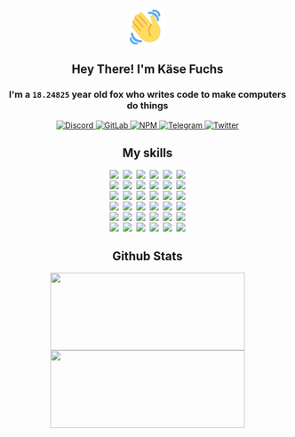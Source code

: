 <div><p align=center><img src=./resources/images/wave.gif width=64px height=64px></p><h2 align=center>Hey There! I'm Käse Fuchs</h2><h3 align=center>I'm a <code>18.24825</code> year old fox who writes code to make computers do things</h3><p align=center><a href=https://discord.com/users/507526681125322772><img alt=Discord src="https://img.shields.io/badge/Discord-5865F2?logo=discord&logoColor=white&style=flat-square#2c0bb4987cd3631445b14dd8e49bd3b8"> </a><a href=https://gitlab.com/kasefuchs><img alt=GitLab src="https://img.shields.io/badge/GitLab-330F63?logo=gitlab&logoColor=white&style=flat-square#2c0bb4987cd3631445b14dd8e49bd3b8"> </a><a href=https://npmjs.com/~kasefuchs><img alt=NPM src="https://img.shields.io/badge/NPM-CB3837?logo=npm&logoColor=white&style=flat-square#2c0bb4987cd3631445b14dd8e49bd3b8"> </a><a href=https://t.me/kasefuchs><img alt=Telegram src="https://img.shields.io/badge/Telegram-2CA5E0?logo=telegram&logoColor=white&style=flat-square#2c0bb4987cd3631445b14dd8e49bd3b8"> </a><a href=https://twitter.com/kasefuchs><img alt=Twitter src="https://img.shields.io/badge/Twitter-1DA1F2?logo=twitter&logoColor=white&style=flat-square#2c0bb4987cd3631445b14dd8e49bd3b8"></a></p><h2 align=center>My skills</h2><p align=center><a href=https://aws.amazon.com/ ><picture><source srcset="https://skillicons.dev/icons?i=aws&theme=dark#2c0bb4987cd3631445b14dd8e49bd3b8" media="(prefers-color-scheme: dark)"><source srcset="https://skillicons.dev/icons?i=aws&theme=light#2c0bb4987cd3631445b14dd8e49bd3b8" media="(prefers-color-scheme: light), (prefers-color-scheme: no-preference)"><img src="https://skillicons.dev/icons?i=aws&theme=light#2c0bb4987cd3631445b14dd8e49bd3b8"></picture></a>&nbsp;&nbsp;<a href=https://en.wikipedia.org/wiki/Bash_(Unix_shell)><picture><source srcset="https://skillicons.dev/icons?i=bash&theme=dark#2c0bb4987cd3631445b14dd8e49bd3b8" media="(prefers-color-scheme: dark)"><source srcset="https://skillicons.dev/icons?i=bash&theme=light#2c0bb4987cd3631445b14dd8e49bd3b8" media="(prefers-color-scheme: light), (prefers-color-scheme: no-preference)"><img src="https://skillicons.dev/icons?i=bash&theme=light#2c0bb4987cd3631445b14dd8e49bd3b8"></picture></a>&nbsp;&nbsp;<a href=https://discord.com/developers/docs><picture><source srcset="https://skillicons.dev/icons?i=bots&theme=dark#2c0bb4987cd3631445b14dd8e49bd3b8" media="(prefers-color-scheme: dark)"><source srcset="https://skillicons.dev/icons?i=bots&theme=light#2c0bb4987cd3631445b14dd8e49bd3b8" media="(prefers-color-scheme: light), (prefers-color-scheme: no-preference)"><img src="https://skillicons.dev/icons?i=bots&theme=light#2c0bb4987cd3631445b14dd8e49bd3b8"></picture></a>&nbsp;&nbsp;<a href=https://www.cloudflare.com/ ><picture><source srcset="https://skillicons.dev/icons?i=cloudflare&theme=dark#2c0bb4987cd3631445b14dd8e49bd3b8" media="(prefers-color-scheme: dark)"><source srcset="https://skillicons.dev/icons?i=cloudflare&theme=light#2c0bb4987cd3631445b14dd8e49bd3b8" media="(prefers-color-scheme: light), (prefers-color-scheme: no-preference)"><img src="https://skillicons.dev/icons?i=cloudflare&theme=light#2c0bb4987cd3631445b14dd8e49bd3b8"></picture></a>&nbsp;&nbsp;<a href=https://en.wikipedia.org/wiki/CSS><picture><source srcset="https://skillicons.dev/icons?i=css&theme=dark#2c0bb4987cd3631445b14dd8e49bd3b8" media="(prefers-color-scheme: dark)"><source srcset="https://skillicons.dev/icons?i=css&theme=light#2c0bb4987cd3631445b14dd8e49bd3b8" media="(prefers-color-scheme: light), (prefers-color-scheme: no-preference)"><img src="https://skillicons.dev/icons?i=css&theme=light#2c0bb4987cd3631445b14dd8e49bd3b8"></picture></a>&nbsp;&nbsp;<a href=https://www.docker.com/ ><picture><source srcset="https://skillicons.dev/icons?i=docker&theme=dark#2c0bb4987cd3631445b14dd8e49bd3b8" media="(prefers-color-scheme: dark)"><source srcset="https://skillicons.dev/icons?i=docker&theme=light#2c0bb4987cd3631445b14dd8e49bd3b8" media="(prefers-color-scheme: light), (prefers-color-scheme: no-preference)"><img src="https://skillicons.dev/icons?i=docker&theme=light#2c0bb4987cd3631445b14dd8e49bd3b8"></picture></a><br><a href=https://www.electronjs.org/ ><picture><source srcset="https://skillicons.dev/icons?i=electron&theme=dark#2c0bb4987cd3631445b14dd8e49bd3b8" media="(prefers-color-scheme: dark)"><source srcset="https://skillicons.dev/icons?i=electron&theme=light#2c0bb4987cd3631445b14dd8e49bd3b8" media="(prefers-color-scheme: light), (prefers-color-scheme: no-preference)"><img src="https://skillicons.dev/icons?i=electron&theme=light#2c0bb4987cd3631445b14dd8e49bd3b8"></picture></a>&nbsp;&nbsp;<a href=https://expressjs.com/ ><picture><source srcset="https://skillicons.dev/icons?i=express&theme=dark#2c0bb4987cd3631445b14dd8e49bd3b8" media="(prefers-color-scheme: dark)"><source srcset="https://skillicons.dev/icons?i=express&theme=light#2c0bb4987cd3631445b14dd8e49bd3b8" media="(prefers-color-scheme: light), (prefers-color-scheme: no-preference)"><img src="https://skillicons.dev/icons?i=express&theme=light#2c0bb4987cd3631445b14dd8e49bd3b8"></picture></a>&nbsp;&nbsp;<a href=https://www.figma.com/ ><picture><source srcset="https://skillicons.dev/icons?i=figma&theme=dark#2c0bb4987cd3631445b14dd8e49bd3b8" media="(prefers-color-scheme: dark)"><source srcset="https://skillicons.dev/icons?i=figma&theme=light#2c0bb4987cd3631445b14dd8e49bd3b8" media="(prefers-color-scheme: light), (prefers-color-scheme: no-preference)"><img src="https://skillicons.dev/icons?i=figma&theme=light#2c0bb4987cd3631445b14dd8e49bd3b8"></picture></a>&nbsp;&nbsp;<a href=https://firebase.google.com/ ><picture><source srcset="https://skillicons.dev/icons?i=firebase&theme=dark#2c0bb4987cd3631445b14dd8e49bd3b8" media="(prefers-color-scheme: dark)"><source srcset="https://skillicons.dev/icons?i=firebase&theme=light#2c0bb4987cd3631445b14dd8e49bd3b8" media="(prefers-color-scheme: light), (prefers-color-scheme: no-preference)"><img src="https://skillicons.dev/icons?i=firebase&theme=light#2c0bb4987cd3631445b14dd8e49bd3b8"></picture></a>&nbsp;&nbsp;<a href=https://flask.palletsprojects.com/ ><picture><source srcset="https://skillicons.dev/icons?i=flask&theme=dark#2c0bb4987cd3631445b14dd8e49bd3b8" media="(prefers-color-scheme: dark)"><source srcset="https://skillicons.dev/icons?i=flask&theme=light#2c0bb4987cd3631445b14dd8e49bd3b8" media="(prefers-color-scheme: light), (prefers-color-scheme: no-preference)"><img src="https://skillicons.dev/icons?i=flask&theme=light#2c0bb4987cd3631445b14dd8e49bd3b8"></picture></a>&nbsp;&nbsp;<a href=https://cloud.google.com/ ><picture><source srcset="https://skillicons.dev/icons?i=gcp&theme=dark#2c0bb4987cd3631445b14dd8e49bd3b8" media="(prefers-color-scheme: dark)"><source srcset="https://skillicons.dev/icons?i=gcp&theme=light#2c0bb4987cd3631445b14dd8e49bd3b8" media="(prefers-color-scheme: light), (prefers-color-scheme: no-preference)"><img src="https://skillicons.dev/icons?i=gcp&theme=light#2c0bb4987cd3631445b14dd8e49bd3b8"></picture></a><br><a href=https://git-scm.com/ ><picture><source srcset="https://skillicons.dev/icons?i=git&theme=dark#2c0bb4987cd3631445b14dd8e49bd3b8" media="(prefers-color-scheme: dark)"><source srcset="https://skillicons.dev/icons?i=git&theme=light#2c0bb4987cd3631445b14dd8e49bd3b8" media="(prefers-color-scheme: light), (prefers-color-scheme: no-preference)"><img src="https://skillicons.dev/icons?i=git&theme=light#2c0bb4987cd3631445b14dd8e49bd3b8"></picture></a>&nbsp;&nbsp;<a href=https://github.com/ ><picture><source srcset="https://skillicons.dev/icons?i=github&theme=dark#2c0bb4987cd3631445b14dd8e49bd3b8" media="(prefers-color-scheme: dark)"><source srcset="https://skillicons.dev/icons?i=github&theme=light#2c0bb4987cd3631445b14dd8e49bd3b8" media="(prefers-color-scheme: light), (prefers-color-scheme: no-preference)"><img src="https://skillicons.dev/icons?i=github&theme=light#2c0bb4987cd3631445b14dd8e49bd3b8"></picture></a>&nbsp;&nbsp;<a href=https://gitlab.com/ ><picture><source srcset="https://skillicons.dev/icons?i=gitlab&theme=dark#2c0bb4987cd3631445b14dd8e49bd3b8" media="(prefers-color-scheme: dark)"><source srcset="https://skillicons.dev/icons?i=gitlab&theme=light#2c0bb4987cd3631445b14dd8e49bd3b8" media="(prefers-color-scheme: light), (prefers-color-scheme: no-preference)"><img src="https://skillicons.dev/icons?i=gitlab&theme=light#2c0bb4987cd3631445b14dd8e49bd3b8"></picture></a>&nbsp;&nbsp;<a href=https://www.heroku.com/ ><picture><source srcset="https://skillicons.dev/icons?i=heroku&theme=dark#2c0bb4987cd3631445b14dd8e49bd3b8" media="(prefers-color-scheme: dark)"><source srcset="https://skillicons.dev/icons?i=heroku&theme=light#2c0bb4987cd3631445b14dd8e49bd3b8" media="(prefers-color-scheme: light), (prefers-color-scheme: no-preference)"><img src="https://skillicons.dev/icons?i=heroku&theme=light#2c0bb4987cd3631445b14dd8e49bd3b8"></picture></a>&nbsp;&nbsp;<a href=https://en.wikipedia.org/wiki/HTML><picture><source srcset="https://skillicons.dev/icons?i=html&theme=dark#2c0bb4987cd3631445b14dd8e49bd3b8" media="(prefers-color-scheme: dark)"><source srcset="https://skillicons.dev/icons?i=html&theme=light#2c0bb4987cd3631445b14dd8e49bd3b8" media="(prefers-color-scheme: light), (prefers-color-scheme: no-preference)"><img src="https://skillicons.dev/icons?i=html&theme=light#2c0bb4987cd3631445b14dd8e49bd3b8"></picture></a>&nbsp;&nbsp;<a href=https://en.wikipedia.org/wiki/JavaScript><picture><source srcset="https://skillicons.dev/icons?i=js&theme=dark#2c0bb4987cd3631445b14dd8e49bd3b8" media="(prefers-color-scheme: dark)"><source srcset="https://skillicons.dev/icons?i=js&theme=light#2c0bb4987cd3631445b14dd8e49bd3b8" media="(prefers-color-scheme: light), (prefers-color-scheme: no-preference)"><img src="https://skillicons.dev/icons?i=js&theme=light#2c0bb4987cd3631445b14dd8e49bd3b8"></picture></a><br><a href=https://en.wikipedia.org/wiki/Linux><picture><source srcset="https://skillicons.dev/icons?i=linux&theme=dark#2c0bb4987cd3631445b14dd8e49bd3b8" media="(prefers-color-scheme: dark)"><source srcset="https://skillicons.dev/icons?i=linux&theme=light#2c0bb4987cd3631445b14dd8e49bd3b8" media="(prefers-color-scheme: light), (prefers-color-scheme: no-preference)"><img src="https://skillicons.dev/icons?i=linux&theme=light#2c0bb4987cd3631445b14dd8e49bd3b8"></picture></a>&nbsp;&nbsp;<a href=https://mui.com/ ><picture><source srcset="https://skillicons.dev/icons?i=materialui&theme=dark#2c0bb4987cd3631445b14dd8e49bd3b8" media="(prefers-color-scheme: dark)"><source srcset="https://skillicons.dev/icons?i=materialui&theme=light#2c0bb4987cd3631445b14dd8e49bd3b8" media="(prefers-color-scheme: light), (prefers-color-scheme: no-preference)"><img src="https://skillicons.dev/icons?i=materialui&theme=light#2c0bb4987cd3631445b14dd8e49bd3b8"></picture></a>&nbsp;&nbsp;<a href=https://en.wikipedia.org/wiki/Markdown><picture><source srcset="https://skillicons.dev/icons?i=md&theme=dark#2c0bb4987cd3631445b14dd8e49bd3b8" media="(prefers-color-scheme: dark)"><source srcset="https://skillicons.dev/icons?i=md&theme=light#2c0bb4987cd3631445b14dd8e49bd3b8" media="(prefers-color-scheme: light), (prefers-color-scheme: no-preference)"><img src="https://skillicons.dev/icons?i=md&theme=light#2c0bb4987cd3631445b14dd8e49bd3b8"></picture></a>&nbsp;&nbsp;<a href=https://www.mongodb.com/ ><picture><source srcset="https://skillicons.dev/icons?i=mongodb&theme=dark#2c0bb4987cd3631445b14dd8e49bd3b8" media="(prefers-color-scheme: dark)"><source srcset="https://skillicons.dev/icons?i=mongodb&theme=light#2c0bb4987cd3631445b14dd8e49bd3b8" media="(prefers-color-scheme: light), (prefers-color-scheme: no-preference)"><img src="https://skillicons.dev/icons?i=mongodb&theme=light#2c0bb4987cd3631445b14dd8e49bd3b8"></picture></a>&nbsp;&nbsp;<a href=https://www.mysql.com/ ><picture><source srcset="https://skillicons.dev/icons?i=mysql&theme=dark#2c0bb4987cd3631445b14dd8e49bd3b8" media="(prefers-color-scheme: dark)"><source srcset="https://skillicons.dev/icons?i=mysql&theme=light#2c0bb4987cd3631445b14dd8e49bd3b8" media="(prefers-color-scheme: light), (prefers-color-scheme: no-preference)"><img src="https://skillicons.dev/icons?i=mysql&theme=light#2c0bb4987cd3631445b14dd8e49bd3b8"></picture></a>&nbsp;&nbsp;<a href=https://nextjs.org/ ><picture><source srcset="https://skillicons.dev/icons?i=nextjs&theme=dark#2c0bb4987cd3631445b14dd8e49bd3b8" media="(prefers-color-scheme: dark)"><source srcset="https://skillicons.dev/icons?i=nextjs&theme=light#2c0bb4987cd3631445b14dd8e49bd3b8" media="(prefers-color-scheme: light), (prefers-color-scheme: no-preference)"><img src="https://skillicons.dev/icons?i=nextjs&theme=light#2c0bb4987cd3631445b14dd8e49bd3b8"></picture></a><br><a href=https://nodejs.org/en/ ><picture><source srcset="https://skillicons.dev/icons?i=nodejs&theme=dark#2c0bb4987cd3631445b14dd8e49bd3b8" media="(prefers-color-scheme: dark)"><source srcset="https://skillicons.dev/icons?i=nodejs&theme=light#2c0bb4987cd3631445b14dd8e49bd3b8" media="(prefers-color-scheme: light), (prefers-color-scheme: no-preference)"><img src="https://skillicons.dev/icons?i=nodejs&theme=light#2c0bb4987cd3631445b14dd8e49bd3b8"></picture></a>&nbsp;&nbsp;<a href=https://www.postgresql.org/ ><picture><source srcset="https://skillicons.dev/icons?i=postgres&theme=dark#2c0bb4987cd3631445b14dd8e49bd3b8" media="(prefers-color-scheme: dark)"><source srcset="https://skillicons.dev/icons?i=postgres&theme=light#2c0bb4987cd3631445b14dd8e49bd3b8" media="(prefers-color-scheme: light), (prefers-color-scheme: no-preference)"><img src="https://skillicons.dev/icons?i=postgres&theme=light#2c0bb4987cd3631445b14dd8e49bd3b8"></picture></a>&nbsp;&nbsp;<a href=https://learn.microsoft.com/en-us/powershell/ ><picture><source srcset="https://skillicons.dev/icons?i=powershell&theme=dark#2c0bb4987cd3631445b14dd8e49bd3b8" media="(prefers-color-scheme: dark)"><source srcset="https://skillicons.dev/icons?i=powershell&theme=light#2c0bb4987cd3631445b14dd8e49bd3b8" media="(prefers-color-scheme: light), (prefers-color-scheme: no-preference)"><img src="https://skillicons.dev/icons?i=powershell&theme=light#2c0bb4987cd3631445b14dd8e49bd3b8"></picture></a>&nbsp;&nbsp;<a href=https://www.python.org/ ><picture><source srcset="https://skillicons.dev/icons?i=py&theme=dark#2c0bb4987cd3631445b14dd8e49bd3b8" media="(prefers-color-scheme: dark)"><source srcset="https://skillicons.dev/icons?i=py&theme=light#2c0bb4987cd3631445b14dd8e49bd3b8" media="(prefers-color-scheme: light), (prefers-color-scheme: no-preference)"><img src="https://skillicons.dev/icons?i=py&theme=light#2c0bb4987cd3631445b14dd8e49bd3b8"></picture></a>&nbsp;&nbsp;<a href=https://www.raspberrypi.org/ ><picture><source srcset="https://skillicons.dev/icons?i=raspberrypi&theme=dark#2c0bb4987cd3631445b14dd8e49bd3b8" media="(prefers-color-scheme: dark)"><source srcset="https://skillicons.dev/icons?i=raspberrypi&theme=light#2c0bb4987cd3631445b14dd8e49bd3b8" media="(prefers-color-scheme: light), (prefers-color-scheme: no-preference)"><img src="https://skillicons.dev/icons?i=raspberrypi&theme=light#2c0bb4987cd3631445b14dd8e49bd3b8"></picture></a>&nbsp;&nbsp;<a href=https://reactjs.org/ ><picture><source srcset="https://skillicons.dev/icons?i=react&theme=dark#2c0bb4987cd3631445b14dd8e49bd3b8" media="(prefers-color-scheme: dark)"><source srcset="https://skillicons.dev/icons?i=react&theme=light#2c0bb4987cd3631445b14dd8e49bd3b8" media="(prefers-color-scheme: light), (prefers-color-scheme: no-preference)"><img src="https://skillicons.dev/icons?i=react&theme=light#2c0bb4987cd3631445b14dd8e49bd3b8"></picture></a><br><a href=https://redux.js.org/ ><picture><source srcset="https://skillicons.dev/icons?i=redux&theme=dark#2c0bb4987cd3631445b14dd8e49bd3b8" media="(prefers-color-scheme: dark)"><source srcset="https://skillicons.dev/icons?i=redux&theme=light#2c0bb4987cd3631445b14dd8e49bd3b8" media="(prefers-color-scheme: light), (prefers-color-scheme: no-preference)"><img src="https://skillicons.dev/icons?i=redux&theme=light#2c0bb4987cd3631445b14dd8e49bd3b8"></picture></a>&nbsp;&nbsp;<a href=https://en.wikipedia.org/wiki/Regular_expression><picture><source srcset="https://skillicons.dev/icons?i=regex&theme=dark#2c0bb4987cd3631445b14dd8e49bd3b8" media="(prefers-color-scheme: dark)"><source srcset="https://skillicons.dev/icons?i=regex&theme=light#2c0bb4987cd3631445b14dd8e49bd3b8" media="(prefers-color-scheme: light), (prefers-color-scheme: no-preference)"><img src="https://skillicons.dev/icons?i=regex&theme=light#2c0bb4987cd3631445b14dd8e49bd3b8"></picture></a>&nbsp;&nbsp;<a href=https://en.wikipedia.org/wiki/Sass_(stylesheet_language)><picture><source srcset="https://skillicons.dev/icons?i=sass&theme=dark#2c0bb4987cd3631445b14dd8e49bd3b8" media="(prefers-color-scheme: dark)"><source srcset="https://skillicons.dev/icons?i=sass&theme=light#2c0bb4987cd3631445b14dd8e49bd3b8" media="(prefers-color-scheme: light), (prefers-color-scheme: no-preference)"><img src="https://skillicons.dev/icons?i=sass&theme=light#2c0bb4987cd3631445b14dd8e49bd3b8"></picture></a>&nbsp;&nbsp;<a href=https://www.typescriptlang.org/ ><picture><source srcset="https://skillicons.dev/icons?i=ts&theme=dark#2c0bb4987cd3631445b14dd8e49bd3b8" media="(prefers-color-scheme: dark)"><source srcset="https://skillicons.dev/icons?i=ts&theme=light#2c0bb4987cd3631445b14dd8e49bd3b8" media="(prefers-color-scheme: light), (prefers-color-scheme: no-preference)"><img src="https://skillicons.dev/icons?i=ts&theme=light#2c0bb4987cd3631445b14dd8e49bd3b8"></picture></a>&nbsp;&nbsp;<a href=https://unity.com/ ><picture><source srcset="https://skillicons.dev/icons?i=unity&theme=dark#2c0bb4987cd3631445b14dd8e49bd3b8" media="(prefers-color-scheme: dark)"><source srcset="https://skillicons.dev/icons?i=unity&theme=light#2c0bb4987cd3631445b14dd8e49bd3b8" media="(prefers-color-scheme: light), (prefers-color-scheme: no-preference)"><img src="https://skillicons.dev/icons?i=unity&theme=light#2c0bb4987cd3631445b14dd8e49bd3b8"></picture></a>&nbsp;&nbsp;<a href=https://workers.cloudflare.com/ ><picture><source srcset="https://skillicons.dev/icons?i=workers&theme=dark#2c0bb4987cd3631445b14dd8e49bd3b8" media="(prefers-color-scheme: dark)"><source srcset="https://skillicons.dev/icons?i=workers&theme=light#2c0bb4987cd3631445b14dd8e49bd3b8" media="(prefers-color-scheme: light), (prefers-color-scheme: no-preference)"><img src="https://skillicons.dev/icons?i=workers&theme=light#2c0bb4987cd3631445b14dd8e49bd3b8"></picture></a><br></p><h2 align=center>Github Stats</h2><p align=center><picture><source srcset="https://github-readme-stats-kasefuchs.vercel.app/api/?count_private=true&hide_border=true&hide_rank=true&line_height=20&hide_title=true&username=Kasefuchs&theme=dark#2c0bb4987cd3631445b14dd8e49bd3b8" media="(prefers-color-scheme: dark)"><source srcset="https://github-readme-stats-kasefuchs.vercel.app/api/?count_private=true&hide_border=true&hide_rank=true&line_height=20&hide_title=true&username=Kasefuchs&theme=light#2c0bb4987cd3631445b14dd8e49bd3b8" media="(prefers-color-scheme: light), (prefers-color-scheme: no-preference)"><img align=middle width=350 height=140 src="https://github-readme-stats-kasefuchs.vercel.app/api/?count_private=true&hide_border=true&hide_rank=true&line_height=20&hide_title=true&username=Kasefuchs&theme=light#2c0bb4987cd3631445b14dd8e49bd3b8"></picture><picture><source srcset="https://github-readme-stats-kasefuchs.vercel.app/api/top-langs/?count_private=true&hide_border=true&layout=compact&username=Kasefuchs&theme=dark#2c0bb4987cd3631445b14dd8e49bd3b8" media="(prefers-color-scheme: dark)"><source srcset="https://github-readme-stats-kasefuchs.vercel.app/api/top-langs/?count_private=true&hide_border=true&layout=compact&username=Kasefuchs&theme=light#2c0bb4987cd3631445b14dd8e49bd3b8" media="(prefers-color-scheme: light), (prefers-color-scheme: no-preference)"><img align=middle width=350 height=140 src="https://github-readme-stats-kasefuchs.vercel.app/api/top-langs/?count_private=true&hide_border=true&layout=compact&username=Kasefuchs&theme=light#2c0bb4987cd3631445b14dd8e49bd3b8"></picture></p><img src="https://hit.yhype.me/github/profile?user_id=64592097#2c0bb4987cd3631445b14dd8e49bd3b8" alt=""></div>